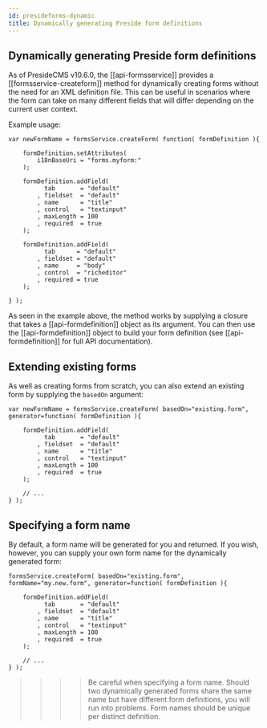 ```yaml
---
id: presideforms-dynamic
title: Dynamically generating Preside form definitions
---
```


## Dynamically generating Preside form definitions

As of PresideCMS v10.6.0, the [[api-formsservice]] provides a [[formsservice-createform]] method for dynamically creating forms without the need for an XML definition file. This can be useful in scenarios where the form can take on many different fields that will differ depending on the current user context.

Example usage:

```luceescript
var newFormName = formsService.createForm( function( formDefinition ){
	
	formDefinition.setAttributes(
		i18nBaseUri = "forms.myform:"
	);
	
	formDefinition.addField( 
		  tab       = "default"
		, fieldset  = "default"
		, name      = "title"
		, control   = "textinput"
		, maxLength = 100
		, required  = true
	);
	
	formDefinition.addField(
		  tab      = "default"
		, fieldset = "default"
		, name     = "body"
		, control  = "richeditor"
		, required = true		
	);

} );
```

As seen in the example above, the method works by supplying a closure that takes a [[api-formdefinition]] object as its argument. You can then use the [[api-formdefinition]] object to build your form definition (see [[api-formdefinition]] for full API documentation).

## Extending existing forms

As well as creating forms from scratch, you can also extend an existing form by supplying the `basedOn` argument:

```luceescript
var newFormName = formsService.createForm( basedOn="existing.form", generator=function( formDefinition ){
	
	formDefinition.addField( 
		  tab       = "default"
		, fieldset  = "default"
		, name      = "title"
		, control   = "textinput"
		, maxLength = 100
		, required  = true
	);
	
	// ...
} );
```

## Specifying a form name

By default, a form name will be generated for you and returned. If you wish, however, you can supply your own form name for the dynamically generated form:

```luceescript
formsService.createForm( basedOn="existing.form", formName="my.new.form", generator=function( formDefinition ){
	
	formDefinition.addField( 
		  tab       = "default"
		, fieldset  = "default"
		, name      = "title"
		, control   = "textinput"
		, maxLength = 100
		, required  = true
	);
	
	// ...
} );
```

>>>> Be careful when specifying a form name. Should two dynamically generated forms share the same name but have different form definitions, you will run into problems. Form names should be unique per distinct definition.